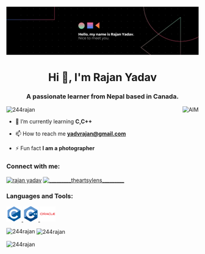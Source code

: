 ![logo](https://github.com/244Rajan/244Rajan/blob/main/Black%20Technology%20LinkedIn%20Banner.png)
<h1 align="center">Hi 👋, I'm Rajan Yadav</h1>
<h3 align="center">A passionate learner from Nepal based in Canada.</h3>

<img align="right" alt="AIM" widht="200" src="https://i.pinimg.com/originals/8b/35/fe/8b35fef55fba1a201c9c7a11d3ec3d64.gif">

<p align="left"> <img src="https://komarev.com/ghpvc/?username=244rajan&label=Profile%20views&color=0e75b6&style=flat" alt="244rajan" /> </p>

- 🌱 I’m currently learning **C,C++**

- 📫 How to reach me **yadvrajan@gmail.com**

- ⚡ Fun fact **I am a photographer**

<h3 align="left">Connect with me:</h3>
<p align="left">
<a href="https://linkedin.com/in/rajan yadav" target="blank"><img align="center" src="https://raw.githubusercontent.com/rahuldkjain/github-profile-readme-generator/master/src/images/icons/Social/linked-in-alt.svg" alt="rajan yadav" height="30" width="40" /></a>
<a href="https://instagram.com/_________theartsylens_________" target="blank"><img align="center" src="https://raw.githubusercontent.com/rahuldkjain/github-profile-readme-generator/master/src/images/icons/Social/instagram.svg" alt="_________theartsylens_________" height="30" width="40" /></a>
</p>

<h3 align="left">Languages and Tools:</h3>
<p align="left"> <a href="https://www.cprogramming.com/" target="_blank" rel="noreferrer"> <img src="https://raw.githubusercontent.com/devicons/devicon/master/icons/c/c-original.svg" alt="c" width="40" height="40"/> </a> <a href="https://www.w3schools.com/cpp/" target="_blank" rel="noreferrer"> <img src="https://raw.githubusercontent.com/devicons/devicon/master/icons/cplusplus/cplusplus-original.svg" alt="cplusplus" width="40" height="40"/> </a> <a href="https://www.oracle.com/" target="_blank" rel="noreferrer"> <img src="https://raw.githubusercontent.com/devicons/devicon/master/icons/oracle/oracle-original.svg" alt="oracle" width="40" height="40"/> </a> </p>

<p><img align="left" src="https://github-readme-stats.vercel.app/api/top-langs?username=244rajan&show_icons=true&locale=en&layout=compact" alt="244rajan" /></p>

<p>&nbsp;<img align="center" src="https://github-readme-stats.vercel.app/api?username=244rajan&show_icons=true&locale=en" alt="244rajan" /></p>

<p><img align="center" src="https://github-readme-streak-stats.herokuapp.com/?user=244rajan&" alt="244rajan" /></p>
